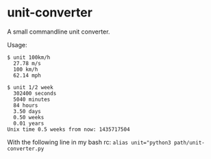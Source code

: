 unit-converter
===============

A small commandline unit converter.

Usage:
```
$ unit 100km/h
  27.78 m/s
  100 km/h
  62.14 mph
```
```
$ unit 1/2 week
  302400 seconds
  5040 minutes
  84 hours
  3.50 days
  0.50 weeks
  0.01 years
Unix time 0.5 weeks from now: 1435717504
```

With the following line in my bash rc: `alias unit="python3 path/unit-converter.py`

